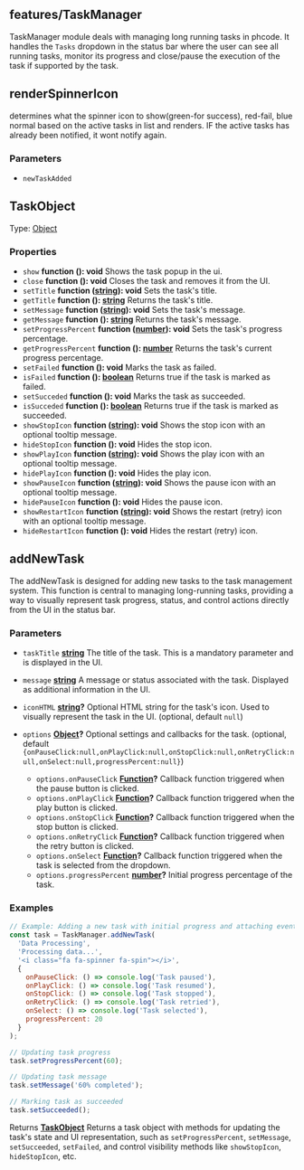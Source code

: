 <!-- Generated by documentation.js. Update this documentation by updating the source code. -->

## features/TaskManager

TaskManager module deals with managing long running tasks in phcode. It handles the `Tasks` dropdown in the status
bar where the user can see all running tasks, monitor its progress and close/pause the execution of the task if
supported by the task.

## renderSpinnerIcon

determines what the spinner icon to show(green-for success), red-fail, blue normal based on the active
tasks in list and renders. IF the active tasks has already  been notified, it wont notify again.

### Parameters

*   `newTaskAdded`  

## TaskObject

Type: [Object][1]

### Properties

*   `show` **function (): void** Shows the task popup in the ui.
*   `close` **function (): void** Closes the task and removes it from the UI.
*   `setTitle` **function ([string][2]): void** Sets the task's title.
*   `getTitle` **function (): [string][2]** Returns the task's title.
*   `setMessage` **function ([string][2]): void** Sets the task's message.
*   `getMessage` **function (): [string][2]** Returns the task's message.
*   `setProgressPercent` **function ([number][3]): void** Sets the task's progress percentage.
*   `getProgressPercent` **function (): [number][3]** Returns the task's current progress percentage.
*   `setFailed` **function (): void** Marks the task as failed.
*   `isFailed` **function (): [boolean][4]** Returns true if the task is marked as failed.
*   `setSucceded` **function (): void** Marks the task as succeeded.
*   `isSucceded` **function (): [boolean][4]** Returns true if the task is marked as succeeded.
*   `showStopIcon` **function ([string][2]): void** Shows the stop icon with an optional tooltip message.
*   `hideStopIcon` **function (): void** Hides the stop icon.
*   `showPlayIcon` **function ([string][2]): void** Shows the play icon with an optional tooltip message.
*   `hidePlayIcon` **function (): void** Hides the play icon.
*   `showPauseIcon` **function ([string][2]): void** Shows the pause icon with an optional tooltip message.
*   `hidePauseIcon` **function (): void** Hides the pause icon.
*   `showRestartIcon` **function ([string][2]): void** Shows the restart (retry) icon with an optional tooltip message.
*   `hideRestartIcon` **function (): void** Hides the restart (retry) icon.

## addNewTask

The addNewTask is designed for adding new tasks to the task management system. This function is central to
managing long-running tasks, providing a way to visually represent task progress, status, and control actions
directly from the UI in the status bar.

### Parameters

*   `taskTitle` **[string][2]** The title of the task. This is a mandatory parameter and is displayed in the UI.
*   `message` **[string][2]** A message or status associated with the task. Displayed as additional information in the UI.
*   `iconHTML` **[string][2]?** Optional HTML string for the task's icon. Used to visually represent the task in the UI. (optional, default `null`)
*   `options` **[Object][1]?** Optional settings and callbacks for the task. (optional, default `{onPauseClick:null,onPlayClick:null,onStopClick:null,onRetryClick:null,onSelect:null,progressPercent:null}`)

    *   `options.onPauseClick` **[Function][5]?** Callback function triggered when the pause button is clicked.
    *   `options.onPlayClick` **[Function][5]?** Callback function triggered when the play button is clicked.
    *   `options.onStopClick` **[Function][5]?** Callback function triggered when the stop button is clicked.
    *   `options.onRetryClick` **[Function][5]?** Callback function triggered when the retry button is clicked.
    *   `options.onSelect` **[Function][5]?** Callback function triggered when the task is selected from the dropdown.
    *   `options.progressPercent` **[number][3]?** Initial progress percentage of the task.

### Examples

```javascript
// Example: Adding a new task with initial progress and attaching event handlers
const task = TaskManager.addNewTask(
  'Data Processing',
  'Processing data...',
  '<i class="fa fa-spinner fa-spin"></i>',
  {
    onPauseClick: () => console.log('Task paused'),
    onPlayClick: () => console.log('Task resumed'),
    onStopClick: () => console.log('Task stopped'),
    onRetryClick: () => console.log('Task retried'),
    onSelect: () => console.log('Task selected'),
    progressPercent: 20
  }
);

// Updating task progress
task.setProgressPercent(60);

// Updating task message
task.setMessage('60% completed');

// Marking task as succeeded
task.setSucceeded();
```

Returns **[TaskObject][6]** Returns a task object with methods for updating the task's state and UI representation,
such as `setProgressPercent`, `setMessage`, `setSucceeded`, `setFailed`, and control visibility methods
like `showStopIcon`, `hideStopIcon`, etc.

[1]: https://developer.mozilla.org/docs/Web/JavaScript/Reference/Global_Objects/Object

[2]: https://developer.mozilla.org/docs/Web/JavaScript/Reference/Global_Objects/String

[3]: https://developer.mozilla.org/docs/Web/JavaScript/Reference/Global_Objects/Number

[4]: https://developer.mozilla.org/docs/Web/JavaScript/Reference/Global_Objects/Boolean

[5]: https://developer.mozilla.org/docs/Web/JavaScript/Reference/Statements/function

[6]: #taskobject
